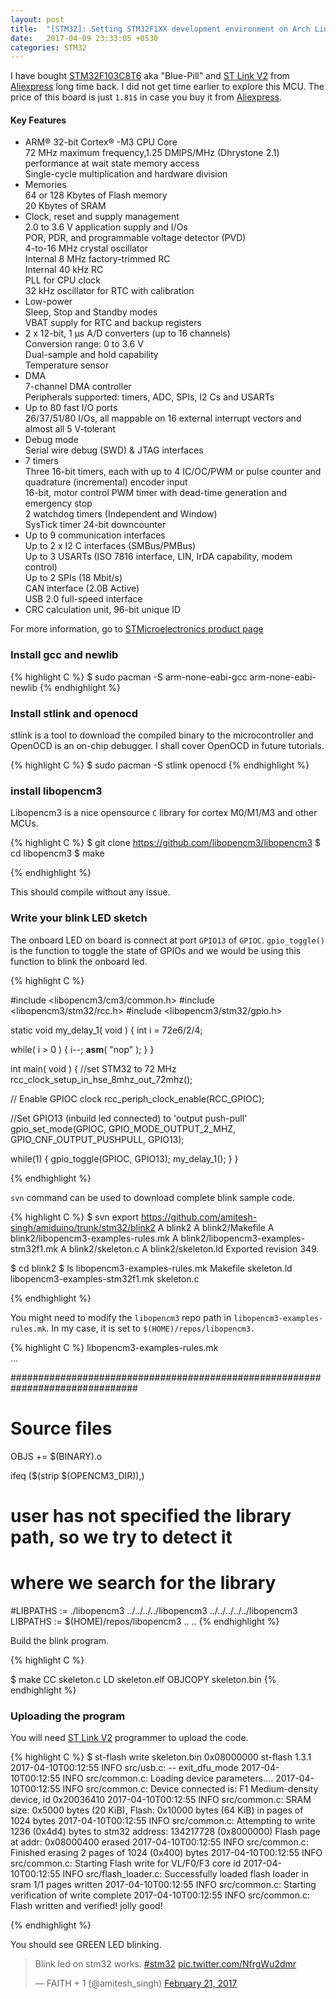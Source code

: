 ```yaml
---
layout: post
title:  "[STM32]: Setting STM32F1XX development environment on Arch Linux - Part 1"
date:   2017-04-09 23:33:05 +0530
categories: STM32
---
```


I have bought [STM32F103C8T6][stm32-link] aka "Blue-Pill" and [ST Link V2][stlinkv2-link] from [Aliexpress][ali-link] long time back. I did not get time earlier to explore this MCU. The price of this board is just `1.81$` in case you buy it from [Aliexpress][stm32-link].

#### Key Features

- ARM® 32-bit Cortex® -M3 CPU Core  
        72 MHz maximum frequency,1.25 DMIPS/MHz (Dhrystone 2.1) performance at wait state memory access  
        Single-cycle multiplication and hardware division  
- Memories  
        64 or 128 Kbytes of Flash memory  
        20 Kbytes of SRAM  
- Clock, reset and supply management  
        2.0 to 3.6 V application supply and I/Os  
        POR, PDR, and programmable voltage detector (PVD)  
        4-to-16 MHz crystal oscillator  
        Internal 8 MHz factory-trimmed RC  
        Internal 40 kHz RC  
        PLL for CPU clock  
        32 kHz oscillator for RTC with calibration  
 - Low-power  
        Sleep, Stop and Standby modes  
        VBAT supply for RTC and backup registers  
- 2 x 12-bit, 1 μs A/D converters (up to 16 channels)  
        Conversion range: 0 to 3.6 V  
        Dual-sample and hold capability  
        Temperature sensor  
- DMA  
        7-channel DMA controller  
        Peripherals supported: timers, ADC, SPIs, I2 Cs and USARTs  
- Up to 80 fast I/O ports  
        26/37/51/80 I/Os, all mappable on 16 external interrupt vectors and almost all 5 V-tolerant  
- Debug mode  
        Serial wire debug (SWD) & JTAG interfaces  
 - 7 timers  
        Three 16-bit timers, each with up to 4 IC/OC/PWM or pulse counter and quadrature (incremental) encoder input  
        16-bit, motor control PWM timer with dead-time generation and emergency stop  
        2 watchdog timers (Independent and Window)  
        SysTick timer 24-bit downcounter  
- Up to 9 communication interfaces  
        Up to 2 x I2 C interfaces (SMBus/PMBus)  
        Up to 3 USARTs (ISO 7816 interface, LIN, IrDA capability, modem control)  
        Up to 2 SPIs (18 Mbit/s)  
        CAN interface (2.0B Active)  
        USB 2.0 full-speed interface  
- CRC calculation unit, 96-bit unique ID    

For more information, go to [STMicroelectronics product page][stmpage-link]
### Install gcc and newlib

{% highlight C %}
$ sudo pacman -S arm-none-eabi-gcc arm-none-eabi-newlib
{% endhighlight %}

### Install stlink and openocd

stlink is a tool to download the compiled binary to the microcontroller
and OpenOCD is an on-chip debugger. I shall cover OpenOCD in future tutorials.

{% highlight C %}
$ sudo pacman -S stlink openocd
{% endhighlight %}

### install libopencm3
Libopencm3 is a nice opensource `C` library for cortex M0/M1/M3 and other MCUs. 

{% highlight C %}
$ git clone https://github.com/libopencm3/libopencm3
$ cd libopencm3
$ make

{% endhighlight %}

This should compile without any issue. 

### Write your blink LED sketch

The onboard LED on board is connect at port `GPIO13` of `GPIOC`.
`gpio_toggle()` is the function to toggle the state of GPIOs and we would be using this function to blink the onboard led.

{% highlight C %}

#include <libopencm3/cm3/common.h>
#include <libopencm3/stm32/rcc.h>
#include <libopencm3/stm32/gpio.h>

static void my_delay_1( void )
{
   int i = 72e6/2/4;

   while( i > 0 )
     {
        i--;
        __asm__( "nop" );
     }
}

int main( void )
{
   //set STM32 to 72 MHz
   rcc_clock_setup_in_hse_8mhz_out_72mhz();

   // Enable GPIOC clock
   rcc_periph_clock_enable(RCC_GPIOC);

   //Set GPIO13 (inbuild led connected) to 'output push-pull'
   gpio_set_mode(GPIOC, GPIO_MODE_OUTPUT_2_MHZ, GPIO_CNF_OUTPUT_PUSHPULL,
                 GPIO13);

   while(1)
     {
        gpio_toggle(GPIOC, GPIO13);
        my_delay_1();
     }
}

{% endhighlight %}

`svn` command can be used to download complete blink sample code.

{% highlight C %}
$ svn export https://github.com/amitesh-singh/amiduino/trunk/stm32/blink2
A    blink2
A    blink2/Makefile
A    blink2/libopencm3-examples-rules.mk
A    blink2/libopencm3-examples-stm32f1.mk
A    blink2/skeleton.c
A    blink2/skeleton.ld
Exported revision 349.

$ cd blink2
$ ls
libopencm3-examples-rules.mk    Makefile    skeleton.ld
libopencm3-examples-stm32f1.mk  skeleton.c

{% endhighlight %}

You might need to modify the `libopencm3` repo path in `libopencm3-examples-rules.mk`. In my case, it is set to `$(HOME)/repos/libopencm3.`

{% highlight C %}
libopencm3-examples-rules.mk                                                   
 ...

 ###############################################################################
 # Source files
 
 OBJS     += $(BINARY).o
 
 
 ifeq ($(strip $(OPENCM3_DIR)),)
 # user has not specified the library path, so we try to detect it
 
 # where we search for the library
 #LIBPATHS := ./libopencm3 ../../../../libopencm3 ../../../../../libopencm3
 LIBPATHS := $(HOME)/repos/libopencm3
 ..
 ..
{% endhighlight %}

Build the blink program.

{% highlight C %}

$ make
  CC      skeleton.c
  LD      skeleton.elf
  OBJCOPY skeleton.bin
{% endhighlight %}

### Uploading the program

You will need [ST Link V2][stlinkv2-link] programmer to upload the code. 

{% highlight C %}
$ st-flash write skeleton.bin 0x08000000
st-flash 1.3.1
2017-04-10T00:12:55 INFO src/usb.c: -- exit_dfu_mode
2017-04-10T00:12:55 INFO src/common.c: Loading device parameters....
2017-04-10T00:12:55 INFO src/common.c: Device connected is: F1 Medium-density device, id 0x20036410
2017-04-10T00:12:55 INFO src/common.c: SRAM size: 0x5000 bytes (20 KiB), Flash: 0x10000 bytes (64 KiB) in pages of 1024 bytes
2017-04-10T00:12:55 INFO src/common.c: Attempting to write 1236 (0x4d4) bytes to stm32 address: 134217728 (0x8000000)
Flash page at addr: 0x08000400 erased
2017-04-10T00:12:55 INFO src/common.c: Finished erasing 2 pages of 1024 (0x400) bytes
2017-04-10T00:12:55 INFO src/common.c: Starting Flash write for VL/F0/F3 core id
2017-04-10T00:12:55 INFO src/flash_loader.c: Successfully loaded flash loader in sram
  1/1 pages written
2017-04-10T00:12:55 INFO src/common.c: Starting verification of write complete
2017-04-10T00:12:55 INFO src/common.c: Flash written and verified! jolly good!

{% endhighlight %}

You should see GREEN LED blinking. 

<blockquote class="twitter-video" data-lang="en"><p lang="en" dir="ltr">Blink led on stm32 works. <a href="https://twitter.com/hashtag/stm32?src=hash">#stm32</a> <a href="https://t.co/NfrgWu2dmr">pic.twitter.com/NfrgWu2dmr</a></p>&mdash; FAITH + 1 (@amitesh_singh) <a href="https://twitter.com/amitesh_singh/status/834101989499949057">February 21, 2017</a></blockquote>
<script async src="//platform.twitter.com/widgets.js" charset="utf-8"></script>



[stm32-link]: https://www.aliexpress.com/item/Arm-cortex-m3-stm32f103c8t6-stm32-core-board-development-board/1539984258.html
[ali-link]: http://aliexpress.com
[stlinkv2-link]: https://www.aliexpress.com/item/Free-shipping-Smart-Electronics-ST-LINK-Stlink-ST-Link-V2-Mini-STM8-STM32-Simulator-Download-Programmer/32756146997.html
[stmpage-link]: http://www.st.com/en/microcontrollers/stm32f103c8.html
